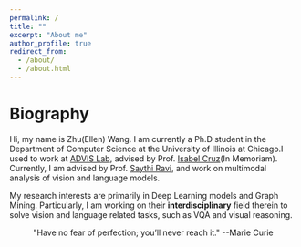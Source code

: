 ```yaml
---
permalink: /
title: ""
excerpt: "About me"
author_profile: true
redirect_from: 
  - /about/
  - /about.html
---
```

Biography
======
Hi, my name is Zhu(Ellen) Wang. I am currently a Ph.D student in the Department of Computer Science at the University of Illinois at Chicago.I used to work at [ADVIS Lab](https://www.cs.uic.edu/~ifc/advis.html), advised by Prof. [Isabel Cruz](https://www.cs.uic.edu/Cruz/)(In Memoriam). Currently, I am advised by Prof. [Saythi Ravi](https://sathya-uic.github.io/), and work on multimodal analysis of vision and language models.

My research interests are primarily in Deep Learning models and Graph Mining. Particularly, I am working on their **interdisciplinary** field therein to solve vision and language related tasks, such as VQA and visual reasoning.

<center>"Have no fear of perfection; you’ll never reach it." --Marie Curie</center>
